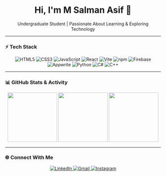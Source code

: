 <h1 align="center">Hi, I'm M Salman Asif 👋</h1>
<p align="center">Undergraduate Student | Passionate About Learning & Exploring Technology</p>

---

### ⚡ Tech Stack
<p align="center">
  <img alt="HTML5" src="https://img.shields.io/badge/-HTML5-E34F26?style=for-the-badge&logo=html5&logoColor=fff" />
  <img alt="CSS3" src="https://img.shields.io/badge/-CSS3-1572B6?style=for-the-badge&logo=css3&logoColor=fff" />
  <img alt="JavaScript" src="https://img.shields.io/badge/-JavaScript-F7DF1E?style=for-the-badge&logo=javascript&logoColor=000" />
  <img alt="React" src="https://img.shields.io/badge/-React-61DAFB?style=for-the-badge&logo=react&logoColor=000" />
  <img alt="Vite" src="https://img.shields.io/badge/-Vite-646CFF?style=for-the-badge&logo=vite&logoColor=fff" />
  <img alt="npm" src="https://img.shields.io/badge/-npm-CB3837?style=for-the-badge&logo=npm&logoColor=fff" />
  <img alt="Firebase" src="https://img.shields.io/badge/-Firebase-FFCA28?style=for-the-badge&logo=firebase&logoColor=fff" />
  <img alt="Appwrite" src="https://img.shields.io/badge/-Appwrite-F02E65?style=for-the-badge&logo=appwrite&logoColor=fff" />
  <img alt="Python" src="https://img.shields.io/badge/-Python-3776AB?style=for-the-badge&logo=python&logoColor=fff" />
  <img alt="C#" src="https://img.shields.io/badge/-C%23-239120?style=for-the-badge&logo=c-sharp&logoColor=fff" />
  <img alt="C++" src="https://img.shields.io/badge/-C++-00599C?style=for-the-badge&logo=cplusplus&logoColor=fff" />
</p>

---

### 📊 GitHub Stats & Activity
<p align="center">
  <img src="https://github-readme-stats.vercel.app/api?username=MSalmanAsif&show_icons=true&count_private=true&theme=radical&hide_border=true&token=PAT_1" height="160" />
  <img src="https://github-readme-stats.vercel.app/api/top-langs/?username=MSalmanAsif&layout=compact&theme=radical&hide_border=true&count_private=true&langs_count=10&token=PAT_1" height="160" />
  <img src="https://github-readme-streak-stats.herokuapp.com/?user=MSalmanAsif&theme=radical&hide_border=true" height="160" />
</p>

---

### 🌐 Connect With Me
<p align="center">
  <a href="https://www.linkedin.com/in/msalmanasif/" target="_blank">
    <img src="https://img.shields.io/badge/LinkedIn-0A66C2?style=for-the-badge&logo=linkedin&logoColor=fff" alt="LinkedIn"/>
  </a>
  <a href="mailto:nosherwanasif15@gmail.com" target="_blank">
    <img src="https://img.shields.io/badge/Gmail-D14836?style=for-the-badge&logo=gmail&logoColor=fff" alt="Gmail"/>
  </a>
  <a href="https://www.instagram.com/s4lmanxx/" target="_blank">
    <img src="https://img.shields.io/badge/Instagram-E4405F?style=for-the-badge&logo=instagram&logoColor=fff" alt="Instagram"/>
  </a>
</p>
